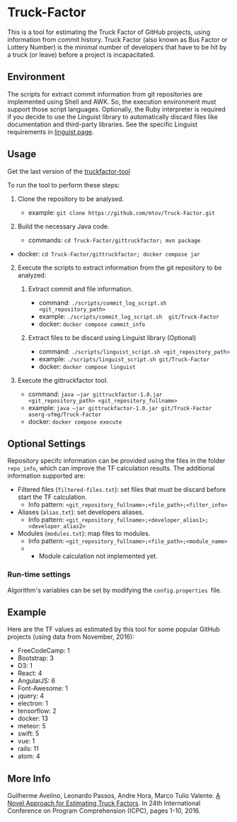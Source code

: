 # Truck-Factor

This is a tool for estimating the Truck Factor of GitHub projects, using information from commit history. Truck Factor (also known as Bus Factor or Lottery Number) is the minimal number of developers that have to be hit by a truck (or leave) before a project is incapacitated.

## Environment 

The scripts for extract commit information from git repositories are implemented using Shell and AWK. So, the execution environment must support those script languages.  Optionally, the Ruby interpreter is required if you decide to use the Linguist library to automatically discard files like documentation and third-party libraries. See the specific Linguist requirements in [linguist page](https://github.com/github/linguist).

## Usage

Get the last version of the [truckfactor-tool](https://github.com/mtov/Truck-Factor/releases)

To run the tool to perform these steps:

1. Clone the repository to be analysed.
	- example: ```git clone https://github.com/mtov/Truck-Factor.git```

2. Build the necessary Java code.
	- commands: ```cd Truck-Factor/gittruckfactor; mvn package```
  - docker: ```cd Truck-Factor/gittruckfactor; docker compose jar```

2. Execute the scripts to extract information from the git repository to be analyzed:
    1. Extract commit and file information. 
        - command: ```./scripts/commit_log_script.sh  <git_repository_path>```
        - example: ```./scripts/commit_log_script.sh  git/Truck-Factor```
        - docker: ```docker compose commit_info```
	
	
    2. Extract files to be discard using Linguist library (Optional)
        - command: ```./scripts/linguist_script.sh <git_repository_path>```
        - example: ```./scripts/linguist_script.sh git/Truck-Factor```
        - docker: ```docker compose linguist```
	
3. Execute the gittruckfactor tool.
    - command: ```java –jar gittruckfactor-1.0.jar <git_repository_path> <git_repository_fullname>```
    - example: ```java –jar gittruckfactor-1.0.jar git/Truck-Factor aserg-ufmg/Truck-Factor```
    - docker: ```docker compose execute```

## Optional Settings

Repository specifc information can be provided using the files in the folder `repo_info`, which  can improve the TF calculation results. The additional information supported are:

* Filtered files (`filtered-files.txt`): set files that must be discard before start the TF calculation. 
  * Info pattern: `<git_repository_fullname>;<file_path>;<filter_info>`
* Aliases (`alias.txt`): set developers aliases.
  * Info pattern: `<git_repository_fullname>;<developer_alias1>;<developer_alias2>`
* Modules (`modules.txt`): map files to modules. 
  * Info pattern: `<git_repository_fullname>;<file_path>;<module_name>`
  * * Module calculation not implemented yet.

### Run-time settings
Algorithm's variables can be set by modifying the `config.properties `file.

## Example

Here are the TF values as estimated by this tool for some popular GitHub projects (using data from November, 2016):

* FreeCodeCamp: 1
* Bootstrap: 3
* D3: 1
* React: 4
* AngularJS: 6
* Font-Awesome: 1
* jquery: 4
* electron: 1
* tensorflow: 2
* docker: 13
* meteor: 5
* swift: 5
* vue: 1
* rails: 11
* atom: 4

## More Info

Guilherme Avelino, Leonardo Passos, Andre Hora, Marco Tulio Valente. [A Novel Approach for Estimating Truck Factors](https://arxiv.org/abs/1604.06766). In 24th International Conference on Program Comprehension (ICPC), pages 1-10, 2016.

